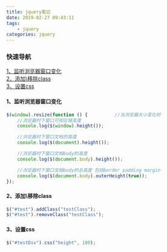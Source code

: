 ```yaml
---
title: jquery笔记
date: 2019-02-27 09:43:11
tags: 
    - jquery
categories: jquery 
---
```

### 快速导航  
[1、监听浏览器窗口变化](#mark1)  
[2、添加\移除class](#mark2)  
[3、设置css](#mark3)  

<!--more-->
<a id="mark1"></a>

#### 1、监听浏览器窗口变化
```js
$(window).resize(function () {          //当浏览器大小变化时
    //浏览器时下窗口可视区域高度
    console.log($(window).height()); 

    //浏览器时下窗口文档的高度         
    console.log($(document).height());   

    //浏览器时下窗口文档body的高度     
    console.log($(document.body).height());  

    //浏览器时下窗口文档body的总高度 包括border padding margin 
    console.log($(document.body).outerHeight(true)); 
});

```
<a id="mark2"></a>

#### 2、添加\移除class
```js
$("#test").addClass("testClass");
$("#test").removeClass("testClass");
```

<a id="mark3"></a>

#### 3、设置css
```js
$("#testDiv").css("height", 100);
```

